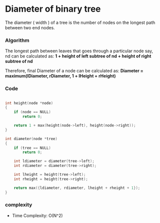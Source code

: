 # Diameter of binary tree

The diameter ( width ) of a tree is the number of nodes on the longest path between two end nodes.

### Algorithm

The longest path between leaves that goes through a particular node say, nd can be calculated as:
**1 + height of left subtree of nd + height of right subtree of nd**

Therefore, final Diameter of a node can be calculated as:
**Diameter = maximum(lDiameter, rDiameter, 1 + lHeight + rHeight)**

### Code

```cpp

int height(node *node)
{
    if (node == NULL)
        return 0;

    return 1 + max(height(node->left), height(node->right));
}

int diameter(node *tree)
{
    if (tree == NULL)
        return 0;

    int ldiameter = diameter(tree->left);
    int rdiameter = diameter(tree->right);

    int lheight = height(tree->left);
    int rheight = height(tree->right);

    return max({ldiameter, rdiameter, lheight + rheight + 1});
}
```
### complexity
- Time Complexity: O(N^2)